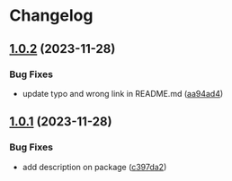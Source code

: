 # Changelog

## [1.0.2](https://github.com/mddanish00/react-utterances-client/compare/v1.0.1...v1.0.2) (2023-11-28)


### Bug Fixes

* update typo and wrong link in README.md ([aa94ad4](https://github.com/mddanish00/react-utterances-client/commit/aa94ad48d33b3ec1150e5ac184a923a5f1409cb3))

## [1.0.1](https://github.com/mddanish00/react-utterances-client/compare/v1.0.0...v1.0.1) (2023-11-28)


### Bug Fixes

* add description on package ([c397da2](https://github.com/mddanish00/react-utterances-client/commit/c397da2941c699aaf0e1b4b94a1569a3c8cf81d9))
